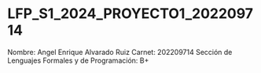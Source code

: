 # LFP_S1_2024_PROYECTO1_202209714

Nombre: Angel Enrique Alvarado Ruiz
Carnet: 202209714
Sección de Lenguajes Formales y de Programación: B+
